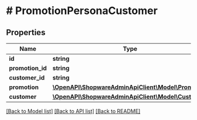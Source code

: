 # # PromotionPersonaCustomer

## Properties

Name | Type | Description | Notes
------------ | ------------- | ------------- | -------------
**id** | **string** |  | [optional]
**promotion_id** | **string** |  |
**customer_id** | **string** |  |
**promotion** | [**\OpenAPI\ShopwareAdminApiClient\Model\Promotion**](Promotion.md) |  | [optional]
**customer** | [**\OpenAPI\ShopwareAdminApiClient\Model\Customer**](Customer.md) |  | [optional]

[[Back to Model list]](../../README.md#models) [[Back to API list]](../../README.md#endpoints) [[Back to README]](../../README.md)
